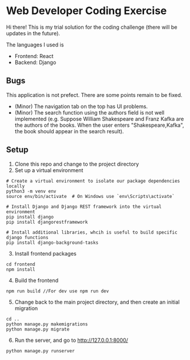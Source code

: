 # Web Developer Coding Exercise
Hi there! This is my trial solution for the coding challenge (there will be updates in the future).

The languages I used is 
* Frontend: React
* Backend: Django

## Bugs
This application is not prefect. There are some points remain to be fixed.
* (Minor) The navigation tab on the top has UI problems.
* (Minor) The search function using the authors field is not well implemented (e.g. Suppose William Shakespeare and Franz Kafka are the authors of the books. When the user enters "Shakespeare,Kafka", the book should appear in the search result).

## Setup
1. Clone this repo and change to the project directory 
2. Set up a virtual environment
```
# Create a virtual environment to isolate our package dependencies locally
python3 -m venv env
source env/bin/activate  # On Windows use `env\Scripts\activate`

# Install Django and Django REST framework into the virtual environment
pip install django
pip install djangorestframework

# Install additional libraries, whcih is useful to build specific django functions
pip install django-background-tasks
```
3. Install frontend packages
```
cd frontend
npm install
```

4. Build the frontend
```
npm run build //For dev use npm run dev
```

5. Change back to the main project directory, and then create an initial migration
```
cd ..
python manage.py makemigrations
python manage.py migrate
```

6. Run the server, and go to http://127.0.0.1:8000/ 
```
python manage.py runserver
```
